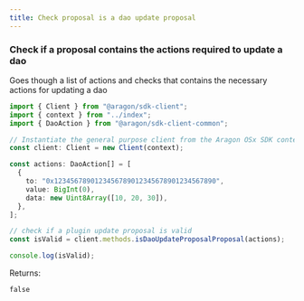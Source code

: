 ```yaml
---
title: Check proposal is a dao update proposal
---
```


### Check if a proposal contains the actions required to update a dao

Goes though a list of actions and checks that contains the necessary actions for updating a dao

```ts
import { Client } from "@aragon/sdk-client";
import { context } from "../index";
import { DaoAction } from "@aragon/sdk-client-common";

// Instantiate the general purpose client from the Aragon OSx SDK context.
const client: Client = new Client(context);

const actions: DaoAction[] = [
  {
    to: "0x1234567890123456789012345678901234567890",
    value: BigInt(0),
    data: new Uint8Array([10, 20, 30]),
  },
];

// check if a plugin update proposal is valid
const isValid = client.methods.isDaoUpdateProposalProposal(actions);

console.log(isValid);
```


Returns:
  ```tsx
  false
  ```